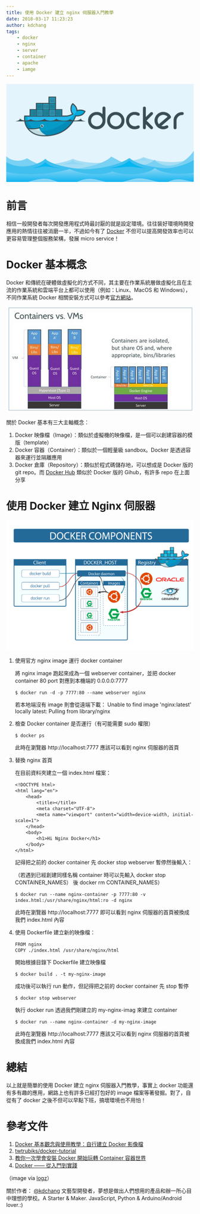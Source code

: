 ```yaml
---
title: 使用 Docker 建立 nginx 伺服器入門教學
date: 2018-03-17 11:23:23
author: kdchang
tags:
    - docker
    - nginx
    - server
    - container
    - apache
    - iamge
---
```


![使用 Docker 建立 nginx 伺服器入門教學](/img/kdchang/docker101/docker-logo.png)

# 前言
相信一般開發者每次開發應用程式時最討厭的就是設定環境。往往裝好環境時開發應用的熱情往往被消磨一半，不過如今有了 [Docker](https://www.docker.com/) 不但可以提高開發效率也可以更容易管理整個服務架構，發展 micro service！

# Docker 基本概念
Docker 和傳統在硬體做虛擬化的方式不同，其主要在作業系統層做虛擬化且在主流的作業系統和雲端平台上都可以使用（例如：Linux、MacOS 和 Windows），不同作業系統 Docker 相關安裝方式可以參考[官方網站](https://docs.docker.com/install/)。

![使用 Docker 建立 nginx 伺服器入門教學](/img/kdchang/docker101/docker-vm-container.png)

關於 Docker 基本有三大主軸概念：
1. Docker 映像檔（Image）：類似於虛擬機的映像檔，是一個可以創建容器的模版（template）
2. Docker 容器（Container）：類似於一個輕量級 sandbox。Docker 是透過容器來運行並隔離應用
3. Docker 倉庫（Repository）：類似於程式碼儲存地，可以想成是 Docker 版的 git repo。而 [Docker Hub](https://hub.docker.com/) 類似於 Docker 版的 Gihub，有許多 repo 在上面分享

# 使用 Docker 建立 Nginx 伺服器

![使用 Docker 建立 nginx 伺服器入門教學](/img/kdchang/docker101/linux-vs-docker-comparison-architecture-docker-components.png)

1. 使用官方 nginx image 運行 docker container

    將 nginx image 跑起來成為一個 webserver container，並把 docker container 80 port 對應到本機端的 0.0.0.0:7777

    ```
    $ docker run -d -p 7777:80 --name webserver nginx
    ```

    若本地端沒有 image 則會從遠端下載：
    Unable to find image 'nginx:latest' locally
    latest: Pulling from library/nginx

2. 檢查 Docker container 是否運行（有可能需要 sudo 權限）

    ```
    $ docker ps
    ```

    此時在瀏覽器 http://localhost:7777 應該可以看到 nginx 伺服器的首頁


3. 替換 nginx 首頁

    在目前資料夾建立一個 index.html 檔案：

    ```
    <!DOCTYPE html>
    <html lang="en">
        <head>
            <title></title>
            <meta charset="UTF-8">
            <meta name="viewport" content="width=device-width, initial-scale=1">
        </head>
        <body>
            <h1>Hi Nginx Docker</h1>
        </body>
    </html>
    ```

    記得把之前的 docker container 先 docker stop webserver 暫停然後輸入：

    （若遇到已經創建同樣名稱 container 時可以先輸入 docker stop CONTAINER_NAMES） 後 docker rm CONTAINER_NAMES）

    ```
    $ docker run --name nginx-container -p 7777:80 -v index.html:/usr/share/nginx/html:ro -d nginx
    ```

    此時在瀏覽器 http://localhost:7777 即可以看到 nginx 伺服器的首頁被換成我們 index.html 內容

4. 使用 Dockerfile 建立新的映像檔：

    ```
    FROM nginx
    COPY ./index.html /usr/share/nginx/html
    ```

    開始根據目錄下 Dockerfile 建立映像檔

    ```
    $ docker build . -t my-nginx-image
    ```

    成功後可以執行 run 動作，但記得把之前的 docker container 先 stop 暫停

    ```
    $ docker stop webserver
    ```

    執行 docker run 透過我們剛建立的 my-nginx-imag 來建立 container

    ```
    $ docker run --name nginx-container -d my-nginx-image
    ```

    此時在瀏覽器 http://localhost:7777 應該又可以看到 nginx 伺服器的首頁被換成我們 index.html 內容

# 總結
以上就是簡單的使用 Docker 建立 nginx 伺服器入門教學，事實上 docker 功能還有多有趣的應用，網路上也有許多已經打包好的 image 檔案等著發掘。對了，自從有了 docker 之後不但可以早點下班，搞壞環境也不用怕！

# 參考文件
1. [Docker 基本觀念與使用教學：自行建立 Docker 影像檔](https://blog.gtwang.org/virtualization/docker-basic-tutorial/)
2. [twtrubiks/docker-tutorial](https://github.com/twtrubiks/docker-tutorial)
3. [教你一次學會安裝 Docker 開始玩轉 Container 容器世界](https://blog.hellosanta.com.tw/%E7%B6%B2%E7%AB%99%E8%A8%AD%E8%A8%88/%E4%BC%BA%E6%9C%8D%E5%99%A8/%E6%95%99%E4%BD%A0%E4%B8%80%E6%AC%A1%E5%AD%B8%E6%9C%83%E5%AE%89%E8%A3%9D-docker-%E9%96%8B%E5%A7%8B%E7%8E%A9%E8%BD%89-container%C2%A0%E5%AE%B9%E5%99%A8%E4%B8%96%E7%95%8C)
4. [Docker —— 從入門到實踐](https://www.gitbook.com/book/philipzheng/docker_practice/details)


（image via [logz](https://logz.io/blog/what-is-docker/)）

關於作者：
[@kdchang](http://blog.kdchang.cc) 文藝型開發者，夢想是做出人們想用的產品和辦一所心目中理想的學校。A Starter & Maker. JavaScript, Python & Arduino/Android lover.:) 
